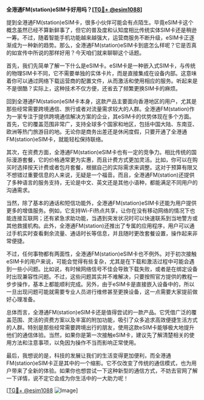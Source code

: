 **全港通FM(station)eSIM卡好用吗？[[TG💪+ @esim1088](https://t.me/s/esim1088)]**

提到全港通FM(station)eSIM卡，很多小伙伴可能会有点陌生。毕竟eSIM卡这个概念虽然已经不算新鲜事了，但它的普及度和认知度相比传统实体SIM卡还是稍逊一筹。不过，随着智能手机功能越来越强大，运营商服务不断升级，eSIM卡正逐渐成为一种新的趋势。那么，全港通FM(station)eSIM卡到底怎么样呢？它是否真的如宣传中所说的那样好用？今天咱们就来聊聊这个话题。

首先，我们先简单了解一下什么是eSIM卡。eSIM卡是一种嵌入式SIM卡，与传统的物理SIM卡不同，它不需要单独的实体卡片，而是直接集成在设备内部。这意味着你可以通过网络下载运营商的配置文件，从而激活和使用相应的服务。听起来是不是很酷？实际上，这种技术不仅方便，还省去了频繁更换SIM卡的麻烦。

回到全港通FM(station)eSIM卡本身，这款产品主要面向香港地区的用户，尤其是那些经常需要跨境通信、旅行或者对流量需求较大的人群。全港通FM(station)作为一家专注于提供跨境通信解决方案的企业，其eSIM卡的优势体现在多个方面。首先，它的覆盖范围非常广，支持全球多个国家和地区，包括中国大陆、东南亚、欧洲等热门旅游目的地。无论你是商务出差还是休闲度假，只要开通了全港通FM(station)eSIM卡，就能轻松保持联络。

其次，在资费方面，全港通FM(station)eSIM卡也有一定的竞争力。相比传统的国际漫游套餐，它的价格通常更为实惠，而且计费方式更加灵活。比如，你可以在购买时选择按天计费或者包月套餐，根据自己的实际需求来调整。这对于预算有限又不想错过重要信息的人来说，无疑是一个福音。而且，全港通FM(station)还提供了多种语言的服务支持，无论是中文、英文还是其他小语种，都能满足不同用户的沟通需求。

当然，除了基本的通话和短信功能外，全港通FM(station)eSIM卡还能为用户提供更多的增值服务。例如，它支持Wi-Fi热点共享，让你在没有移动网络的情况下也能连接互联网；还有紧急求助功能，当遇到突发状况时可以快速联系到当地警方或其他救援机构。此外，全港通FM(station)还推出了专属的应用程序，用户可以通过手机实时查看剩余流量、通话时长等信息，并且随时更改套餐设置，操作起来非常便捷。

不过，任何事物都有两面性，全港通FM(station)eSIM卡也不例外。对于初次接触eSIM卡的用户来说，可能会觉得有些复杂，尤其是在下载和激活过程中可能会遇到一些小问题。比如说，有时候网络信号不佳会导致下载失败，或者是在绑定设备时出现兼容性问题。不过，这些问题其实并不难解决，只要按照官方提供的教程一步步操作，基本上都能顺利完成。另外，由于eSIM卡是直接嵌入设备中的，所以一旦出现问题可能就需要专业人员进行维修甚至更换设备，这一点需要大家提前做好心理准备。

总体而言，全港通FM(station)eSIM卡还是值得尝试的一款产品。它凭借广泛的覆盖范围、灵活的资费方案以及丰富的附加功能，吸引了众多追求高效便捷生活方式的人群。特别是那些经常需要跨境出行的朋友，使用这款eSIM卡能够极大地提升他们的通信体验。当然，如果你是第一次接触eSIM卡，建议先了解清楚相关的使用方法和注意事项，以免因为操作不当而影响正常使用。

最后，我想说的是，科技的发展让我们的生活变得更加便利，而全港通FM(station)eSIM卡正是其中的一个缩影。它不仅改变了传统的通信模式，也为用户带来了全新的体验。如果你也想尝试一下这种新型的通信方式，不妨去官网了解一下详情，说不定它会成为你生活中的一大助力呢！

[[TG💪+ @esim1088](https://t.me/s/esim1088) ![Image](https://i.postimg.cc/4NQfJmqS/Snipaste-2025-05-13-00-14-12.png)]
